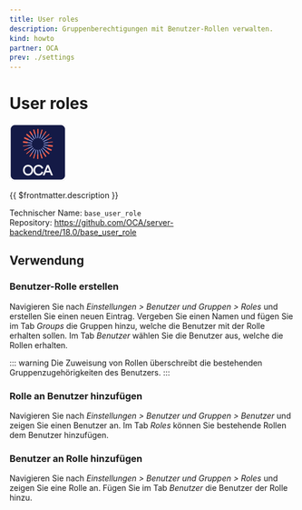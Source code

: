 ```yaml
---
title: User roles
description: Gruppenberechtigungen mit Benutzer-Rollen verwalten.
kind: howto
partner: OCA
prev: ./settings
---
```


# User roles

![icon_oca_app](attachments/icon_oca_app.png)

{{ $frontmatter.description }}

Technischer Name: `base_user_role`\
Repository: <https://github.com/OCA/server-backend/tree/18.0/base_user_role>

## Verwendung

### Benutzer-Rolle erstellen

Navigieren Sie nach _Einstellungen > Benutzer und Gruppen > Roles_ und erstellen Sie einen neuen Eintrag. Vergeben Sie einen Namen und fügen Sie im Tab _Groups_ die Gruppen hinzu, welche die Benutzer mit der Rolle erhalten sollen. Im Tab _Benutzer_ wählen Sie die Benutzer aus, welche die Rollen erhalten.

::: warning
Die Zuweisung von Rollen überschreibt die bestehenden Gruppenzugehörigkeiten des Benutzers.
:::

### Rolle an Benutzer hinzufügen

Navigieren Sie nach _Einstellungen > Benutzer und Gruppen > Benutzer_ und zeigen Sie einen Benutzer an. Im Tab _Roles_ können Sie bestehende Rollen dem Benutzer hinzufügen.

### Benutzer an Rolle hinzufügen

Navigieren Sie nach _Einstellungen > Benutzer und Gruppen > Roles_ und zeigen Sie eine Rolle an. Fügen Sie im Tab _Benutzer_ die Benutzer der Rolle hinzu.
